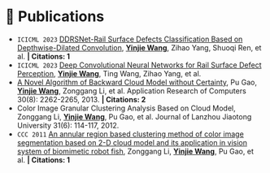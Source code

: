 
# 📝 Publications

- ``ICICML 2023`` [DDRSNet-Rail Surface Defects Classification Based on Depthwise-Dilated Convolution](https://ieeexplore.ieee.org/abstract/document/10424928), **<u>Yinjie Wang</u>**, Zihao Yang, Shuoqi Ren, et al. <strong><span class='show_paper_citations' data='ZjIJxkAAAAAJ:YsMSGLbcyi4C'>| Citations: 1</span></strong>
- ``ICICML 2023`` [Deep Convolutional Neural Networks for Rail Surface Defect Perception](https://ieeexplore.ieee.org/abstract/document/10424775), **<u>Yinjie Wang</u>**, Ting Wang, Zihao Yang, et al. <strong><span class='show_paper_citations' data='ZjIJxkAAAAAJ:eQOLeE2rZwMC'></span></strong>
- [A Novel Algorithm of Backward Cloud Model without Certainty](https://webofscience.clarivate.cn/wos/alldb/full-record/CSCD:4909627), Pu Gao, **<u>Yinjie Wang</u>**, Zonggang Li, et al. Application Research of Computers 30(8): 2262-2265, 2013. <strong><span class='show_paper_citations' data='ZjIJxkAAAAAJ:zYLM7Y9cAGgC'>| Citations: 2</span></strong>
- Color Image Granular Clustering Analysis Based on Cloud Model, Zonggang Li, **<u>Yinjie Wang</u>**, Pu Gao, et al. Journal of Lanzhou Jiaotong University 31(6): 114-117, 2012. <strong><span class='show_paper_citations' data='ZjIJxkAAAAAJ:W7OEmFMy1HYC'></span></strong>
- ``CCC 2011`` [An annular region based clustering method of color image segmentation based on 2-D cloud model and its application in vision system of biomimetic robot fish](https://ieeexplore.ieee.org/abstract/document/6001121), Zonggang Li, **<u>Yinjie Wang</u>**, Pu Gao, et al. <strong><span class='show_paper_citations' data='ZjIJxkAAAAAJ:d1gkVwhDpl0C'>| Citations: 1</span></strong>
